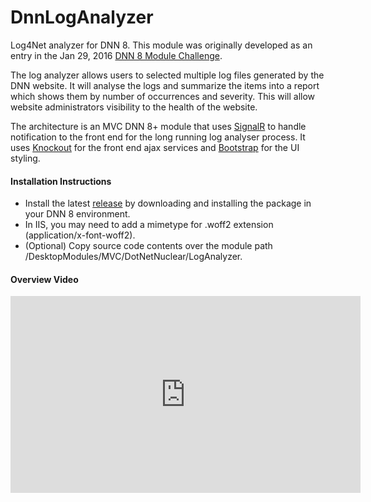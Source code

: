 # DnnLogAnalyzer
<p>Log4Net analyzer for DNN 8.  This module was originally developed as an entry in the Jan 29, 2016 
<a href="http://www.dnnsoftware.com/community/dnn8-contest">DNN 8 Module Challenge</a>.</p>

<p>The log analyzer allows users to selected multiple log files generated by the DNN website.  
It will analyse the logs and summarize the items into a report which shows them
by number of occurrences and severity.  This will allow website administrators visibility to the health of the website.</p>
 
<p>The architecture is an MVC DNN 8+ module that uses <a href="http://signalr.net/">SignalR</a> to handle notification to the 
front end for the long running log analyser process.  It uses <a href="http://knockoutjs.com/">Knockout</a> for the front end 
ajax services and <a href="http://getbootstrap.com/">Bootstrap</a> for the UI styling.</p>

<h4>Installation Instructions</h4>
<ul>
    <li>Install the latest <a href="https://github.com/DotNetNuclear/DnnLogAnalyzer/releases">release</a> by downloading and installing the package in your DNN 8 environment.</li>
    <li>In IIS, you may need to add a mimetype for .woff2 extension (application/x-font-woff2).</li>
    <li>(Optional) Copy source code contents over the module path /DesktopModules/MVC/DotNetNuclear/LogAnalyzer.</li>
</ul>

<h4>Overview Video</h4>
<iframe width="560" height="315" src="https://www.youtube.com/embed/bc3R9u4VyTg" frameborder="0" allowfullscreen></iframe>